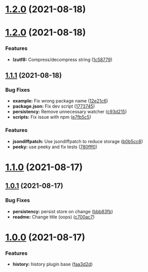 # [1.2.0](https://github.com/yassilah/pinia-plugin-history/compare/v1.1.1...v1.2.0) (2021-08-18)



# [1.2.0](https://github.com/yassilah/pinia-plugin-history/compare/v1.1.0...v1.2.0) (2021-08-18)


### Features

* **lzutf8:** Compress/decompress string ([1c58779](https://github.com/yassilah/pinia-plugin-history/commit/1c58779a57ee293155c9aec6515693a22972d281))



## [1.1.1](https://github.com/yassilah/pinia-plugin-history/compare/v1.1.0...v1.1.1) (2021-08-18)


### Bug Fixes

* **example:** Fix wrong package name ([12e21c6](https://github.com/yassilah/pinia-plugin-history/commit/12e21c635238da44d9ae8879d7e0e4d043ac214e))
* **package.json:** Fix dev script ([1773745](https://github.com/yassilah/pinia-plugin-history/commit/17737452bae1ded86f19eea54876b95096243094))
* **persistency:** Remove unnecessary watcher ([c93d215](https://github.com/yassilah/pinia-plugin-history/commit/c93d215d01d60e8bb3bd5cb9edc71142885225dd))
* **scripts:** Fix issue with npm ([e7fb5c5](https://github.com/yassilah/pinia-plugin-history/commit/e7fb5c569de43b09c8a84f84baca417f5d889cd9))


### Features

* **jsondiffpatch:** Use jsondiffpatch to reduce storage ([b0b5cc8](https://github.com/yassilah/pinia-plugin-history/commit/b0b5cc82693e9dcd7979edcd64162e63664e4218))
* **peeky:** use peeky and fix tests ([780fff0](https://github.com/yassilah/pinia-plugin-history/commit/780fff039859b792014d0ea505e1c6acd28275d0))



# [1.1.0](https://github.com/yassilah/pinia-plugin-history/compare/v1.0.1...v1.1.0) (2021-08-17)



## [1.0.1](https://github.com/yassilah/pinia-plugin-history/compare/v1.0.2...v1.0.1) (2021-08-17)




### Bug Fixes

* **persistency:** persist store on change ([bbb83fb](https://github.com/yassilah/pinia-plugin-history/commit/bbb83fb750f530df43a322fa3b123ad0ab3d44c7))
* **readme:** Change title (oops) ([c700ac7](https://github.com/yassilah/pinia-plugin-history/commit/c700ac7045c5e784869e256534acf3ac546c76ec))



# [1.0.0](https://github.com/yassilah/pinia-plugin-history/compare/v0.0.2...v1.0.0) (2021-08-17)


### Features

* **history:** history plugin base ([faa3d2d](https://github.com/yassilah/pinia-plugin-history/commit/faa3d2dcf0b618042a620abe0a9cb6bcef717bdc))


